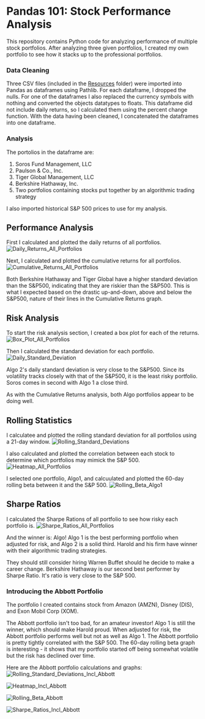 # Pandas 101: Stock Performance Analysis

This repository contains Python code for analyzing performance of multiple stock portfolios.  After analyzing three given portfolios, I created my own portfolio to see how it stacks up to the professional portfolios.

### Data Cleaning

Three CSV files (included in the [Resources](/Resources) folder) were imported into Pandas as dataframes using Pathlib.  For each dataframe, I dropped the nulls.  For one of the dataframes I also replaced the currency symbols with nothing and converted the objects datatypes to floats.  This dataframe did not include daily returns, so I calculated them using the percent change function.  With the data having been cleaned, I concatenated the dataframes into one dataframe.

### Analysis

The portolios in the dataframe are:

1. Soros Fund Management, LLC
2. Paulson & Co., Inc.
3. Tiger Global Management, LLC
4. Berkshire Hathaway, Inc.
5. Two portfolios containing stocks put together by an algorithmic trading strategy

I also imported historical S&P 500  prices to use for my analysis.

## Performance Analysis

First I calculated and plotted the daily returns of all portfolios.
![Daily_Returns_All_Portfolios](/Screenshots/Daily_Returns_All_Portfolios.PNG)

Next, I calculated and plotted the cumulative returns for all portfolios. 
![Cumulative_Returns_All_Portfolios](/Screenshots/Cumulative_Returns_All_Portfolios.PNG)

Both Berkshire Hathaway and Tiger Global have a higher standard deviation than the S&P500, indicating that they are riskier than the S&P500. This is what I expected based on the drastic up-and-down, above and below the S&P500, nature of their lines in the Cumulative Returns graph.

## Risk Analysis

To start the risk analysis section, I created a box plot for each of the returns.
![Box_Plot_All_Portfolios](/Screenshots/Box_Plot_All_Portfolios.PNG)

Then I calculated the standard deviation for each portfolio.
![Daily_Standard_Deviation](/Screenshots/Daily_Standard_Deviations.PNG)

Algo 2's daily standard deviation is very close to the S&P500. Since its volatility tracks closely with that of the S&P500, it is the least risky portfolio. Soros comes in second with Algo 1 a close third.

As with the Cumulative Returns analysis, both Algo portfolios appear to be doing well.

## Rolling Statistics

I calculatee and plotted the rolling standard deviation for all portfolios using a 21-day window.
![Rolling_Standard_Deviations](/Screenshots/Rolling_Standard_Deviations.PNG)

I also calculated and plotted the correlation between each stock to determine which portfolios may mimick the S&P 500.
![Heatmap_All_Portfolios](/Screenshots/Heatmap_All_Portfolios.PNG)

I selected one portfolio, Algo1, and calcuulated and plotted the 60-day rolling beta between it and the S&P 500.
![Rolling_Beta_Algo1](/Screenshots/Rolling_Beta_Algo1.PNG)

## Sharpe Ratios

I calculated the Sharpe Rations of all portfolio to see how risky each portfolio is.
![Sharpe_Ratios_All_Portfolios](/Screenshots/Sharpe_Ratios_All_Portfolios.PNG)

And the winner is: Algo! Algo 1 is the best performing portfolio when adjusted for risk, and Algo 2 is a solid third. Harold and his firm have winner with their algorithmic trading strategies.

They should still consider hiring Warren Buffet should he decide to make a career change. Berkshire Hathaway is our second best performer by Sharpe Ratio. It's ratio is very close to the S&P 500.

### Introducing the Abbott Portfolio

The portfolio I created contains stock from Amazon (AMZN), Disney (DIS), and Exon Mobil Corp (XOM).

The Abbott portfolio isn't too bad, for an amateur investor! Algo 1 is still the winner, which should make Harold proud. When adjusted for risk, the Abbott portfolio performs well but not as well as Algo 1. The Abbott portfolio is pretty tightly correlated with the S&P 500. The 60-day rolling beta graph is interesting - it shows that my portfolio started off being somewhat volatile but the risk has declined over time.

Here are the Abbott portfolio calculations and graphs:
![Rolling_Standard_Deviations_Incl_Abbott](/Screenshots/Rolling_Standard_Deviations_Incl_Abbott.PNG)

![Heatmap_Incl_Abbott](/Screenshots/Heatmap_Incl_Abbott.PNG)

![Rolling_Beta_Abbott](/Screenshots/Rolling_Beta_Abbott.PNG)

![Sharpe_Ratios_Incl_Abbott](/Screenshots/Sharpe_Ratios_Incl_Abbott.PNG)

